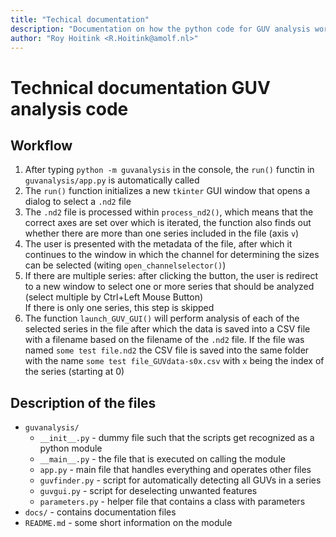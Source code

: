 ```yaml
---
title: "Techical documentation"
description: "Documentation on how the python code for GUV analysis works"
author: "Roy Hoitink <R.Hoitink@amolf.nl>"
---
```


# Technical documentation GUV analysis code

## Workflow

1. After typing `python -m guvanalysis` in the console, the `run()` functin in `guvanalysis/app.py` is automatically called
2. The `run()` function initializes a new `tkinter` GUI window that opens a dialog to select a `.nd2` file
3. The `.nd2` file is processed within `process_nd2()`, which means that the correct axes are set over which is iterated, the function also finds out whether there are more than one series included in the file (axis `v`) 
4. The user is presented with the metadata of the file, after which it continues to the window in which the channel for determining the sizes can be selected (witing `open_channelselector()`)
5. If there are multiple series: after clicking the button, the user is redirect to a new window to select one or more series that should be analyzed (select multiple by Ctrl+Left Mouse Button)<br>
If there is only one series, this step is skipped
6. The function `launch_GUV_GUI()` will perform analysis of each of the selected series in the file after which the data is saved into a CSV file with a filename based on the filename of the `.nd2` file. If the file was named `some test file.nd2` the CSV file is saved into the same folder with the name `some test file_GUVdata-s0x.csv` with `x` being the index of the series (starting at 0)

## Description of the files

* `guvanalysis/`
  * `__init__.py` - dummy file such that the scripts get recognized as a python module
  * `__main__.py` - the file that is executed on calling the module
  * `app.py` - main file that handles everything and operates other files
  * `guvfinder.py` - script for automatically detecting all GUVs in a series
  * `guvgui.py` - script for deselecting unwanted features
  * `parameters.py` - helper file that contains a class with parameters
* `docs/` - contains documentation files
* `README.md` - some short information on the module
